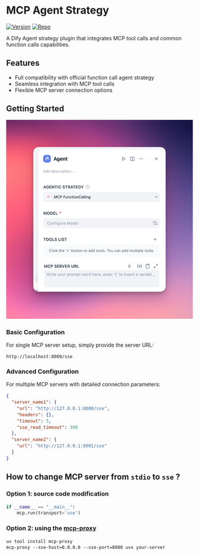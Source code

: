 # MCP Agent Strategy

[![Version](https://img.shields.io/badge/version-0.0.1-blue.svg)](https://github.com/hjlarry/dify-plugin-mcp_agent)
[![Repo](https://img.shields.io/badge/repo-github-green.svg)](https://github.com/hjlarry/dify-plugin-mcp_agent)

A Dify Agent strategy plugin that integrates MCP tool calls and common function calls capabilities.

## Features

- Full compatibility with official function call agent strategy
- Seamless integration with MCP tool calls
- Flexible MCP server connection options

## Getting Started

![agent](./_assets/agent.png)

### Basic Configuration

For single MCP server setup, simply provide the server URL:

```shell
http://localhost:8000/sse
```

### Advanced Configuration

For multiple MCP servers with detailed connection parameters:
```json
{
  "server_name1": {
    "url": "http://127.0.0.1:8000/sse",
    "headers": {},
    "timeout": 5,
    "sse_read_timeout": 300
  },
  "server_name2": {
    "url": "http://127.0.0.1:8001/sse"
  }
}
```


## How to change MCP server from `stdio` to `sse` ?

### Option 1: source code modification
```python
if __name__ == "__main__":
    mcp.run(transport='sse')
```

### Option 2: using the [mcp-proxy](https://github.com/sparfenyuk/mcp-proxy)
```shell
uv tool install mcp-proxy
mcp-proxy --sse-host=0.0.0.0 --sse-port=8080 uvx your-server
```